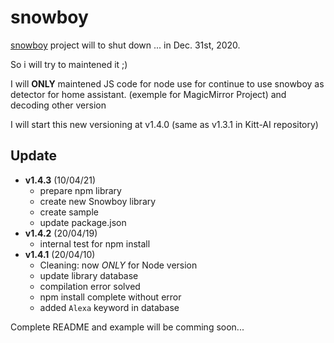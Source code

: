 # snowboy

[snowboy](https://github.com/Kitt-AI/snowboy) project will to shut down ... in Dec. 31st, 2020.

So i will try to maintened it ;)

I will **ONLY** maintened JS code for node use for continue to use snowboy as detector for home assistant.
(exemple for MagicMirror Project) and decoding other version 

I will start this new versioning at v1.4.0 (same as v1.3.1 in Kitt-AI repository)

## Update
 * **v1.4.3** (10/04/21)
   * prepare npm library
   * create new Snowboy library
   * create sample
   * update package.json
 * **v1.4.2** (20/04/19)
   * internal test for npm install
 * **v1.4.1** (20/04/10)
   * Cleaning: now *ONLY* for Node version
   * update library database
   * compilation error solved
   * npm install complete without error
   * added `Alexa` keyword in database


Complete README and example will be comming soon...


